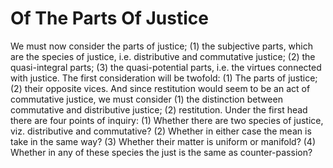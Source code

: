 # Of The Parts Of Justice

We must now consider the parts of justice; (1) the subjective parts, which are the species of justice, i.e. distributive and commutative justice; (2) the quasi-integral parts; (3) the quasi-potential parts, i.e. the virtues connected with justice. The first consideration will be twofold: (1) The parts of justice; (2) their opposite vices. And since restitution would seem to be an act of commutative justice, we must consider (1) the distinction between commutative and distributive justice; (2) restitution.  Under the first head there are four points of inquiry:
(1) Whether there are two species of justice, viz. distributive and commutative?
(2) Whether in either case the mean is take in the same way?
(3) Whether their matter is uniform or manifold?
(4) Whether in any of these species the just is the same as counter-passion?